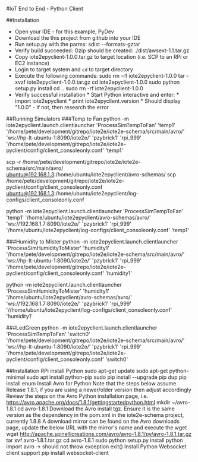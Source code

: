 #IoT End to End - Python Client

##Installation
* Open your IDE - for this example, PyDev 
* Download the this project from github into your IDE
* Run setup.py with the parms: sdist --formats-gztar
* Verify build succeeded: Gzip should be created: ./dist/awsext-1.1.tar.gz
* Copy iote2epyclient-1.0.0.tar.gz to target location (i.e. SCP to an RPi or EC2 instance)
* Login to target system and `cd` to target directory
* Execute the following commands:
sudo rm -rf iote2epyclient-1.0.0
tar -xvzf iote2epyclient-1.0.0.tar.gz
cd iote2epyclient-1.0.0
sudo python setup.py install
cd ..
sudo rm -rf iote2epyclient-1.0.0
* Verify successful installation
		* Start Python interactive and enter:
				* import iote2epyclient 
				* print iote2epyclient.version
		* Should display "1.0.0" - if not, then research the error
		
##Running Simulators
###Temp to Fan
python -m iote2epyclient.launch.clientlauncher 'ProcessSimTempToFan' 'temp1' '/home/pete/development/gitrepo/iote2e/iote2e-schema/src/main/avro/' 'ws://hp-lt-ubuntu-1:8090/iote2e/' 'pzybrick1' 'rpi_999' '/home/pete/development/gitrepo/iote2e/iote2e-pyclient/config/client_consoleonly.conf' 'temp1'


scp -r /home/pete/development/gitrepo/iote2e/iote2e-schema/src/main/avro/ ubuntu@192.168.1.3:/home/ubuntu/iote2epyclient/avro-schemas/
scp /home/pete/development/gitrepo/iote2e/iote2e-pyclient/config/client_consoleonly.conf ubuntu@192.168.1.3:/home/ubuntu/iote2epyclient/log-configs/client_consoleonly.conf

python -m iote2epyclient.launch.clientlauncher 'ProcessSimTempToFan' 'temp1' '/home/ubuntu/iote2epyclient/avro-schemas/avro/' 'ws://192.168.1.7:8090/iote2e/' 'pzybrick1' 'rpi_999' '/home/ubuntu/iote2epyclient/log-configs/client_consoleonly.conf' 'temp1'

###Humidity to Mister
python -m iote2epyclient.launch.clientlauncher 'ProcessSimHumidityToMister' 'humidity1' '/home/pete/development/gitrepo/iote2e/iote2e-schema/src/main/avro/' 'ws://hp-lt-ubuntu-1:8090/iote2e/' 'pzybrick1' 'rpi_999' '/home/pete/development/gitrepo/iote2e/iote2e-pyclient/config/client_consoleonly.conf' 'humidity1'

python -m iote2epyclient.launch.clientlauncher 'ProcessSimHumidityToMister' 'humidity1' '/home/ubuntu/iote2epyclient/avro-schemas/avro/' 'ws://192.168.1.7:8090/iote2e/' 'pzybrick1' 'rpi_999' '//home/ubuntu/iote2epyclient/log-configs/client_consoleonly.conf' 'humidity1'

###LedGreen
python -m iote2epyclient.launch.clientlauncher 'ProcessSimTempToFan' 'switch0' '/home/pete/development/gitrepo/iote2e/iote2e-schema/src/main/avro/' 'ws://hp-lt-ubuntu-1:8090/iote2e/' 'pzybrick1' 'rpi_999' '/home/pete/development/gitrepo/iote2e/iote2e-pyclient/config/client_consoleonly.conf' 'switch0'

##Installation RPi
install Python
	sudo apt-get update
	sudo apt-get python-minimal
	sudo apt install python-pip
	sudo pip install --upgrade pip
	dup pip install enum
Install Avro for Python
	Note that the steps below assume Release 1.8.1, if you are using a newer/older version then adjust accordingly
	Review the steps on the Avro Python installation page, i.e. https://avro.apache.org/docs/1.8.1/gettingstartedpython.html
	mkdir ~/avro-1.8.1
	cd avro-1.8.1
	Download the Avro install tgz.  Ensure it is the same version as the dependency in the pom.xml in the iote2e-schema project, currently 1.8.8
		A download mirror can be found on the Avro downloads page, update the below URL with the mirror's name and execute the wget
		wget http://apache.spinellicreations.com/avro/avro-1.8.1/py/avro-1.8.1.tar.gz
	tar xvf avro-1.8.1.tar.gz
	cd avro-1.8.1
	sudo python setup.py install
	python
		import avro -> should not throw exception
		exit()
Install Python Websocket client support
	pip install websocket-client